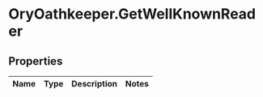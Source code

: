 # OryOathkeeper.GetWellKnownReader

## Properties
Name | Type | Description | Notes
------------ | ------------- | ------------- | -------------


